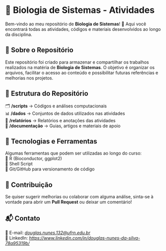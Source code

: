 # 📘 Biologia de Sistemas - Atividades  

Bem-vindo ao meu repositório de **Biologia de Sistemas**! 🚀 Aqui você encontrará todas as atividades, códigos e materiais desenvolvidos ao longo da disciplina.  

## 📌 Sobre o Repositório  
Este repositório foi criado para armazenar e compartilhar os trabalhos realizados na matéria de **Biologia de Sistemas**. O objetivo é organizar os arquivos, facilitar o acesso ao conteúdo e possibilitar futuras referências e melhorias nos projetos.  

## 📂 Estrutura do Repositório  
🗂 **/scripts** → Códigos e análises computacionais   
📊 **/dados** → Conjuntos de dados utilizados nas atividades  
📄 **/relatórios** → Relatórios e anotações das atividades  
📝 **/documentação** → Guias, artigos e materiais de apoio  

## 🚀 Tecnologias e Ferramentas  
Algumas ferramentas que podem ser utilizadas ao longo do curso:  
🔹 R (Bioconductor, ggplot2)  
🔹 Shell Script  
🔹 Git/GitHub para versionamento de código  

## 🤝 Contribuição  
Se quiser sugerir melhorias ou colaborar com alguma análise, sinta-se à vontade para abrir um **Pull Request** ou deixar um comentário!  

## 📬 Contato  
📧 E-mail: *douglas.nunes.132@ufrn.edu.br*  
💼 LinkedIn: *https://www.linkedin.com/in/douglas-nunes-da-silva-78a95319b/*  

